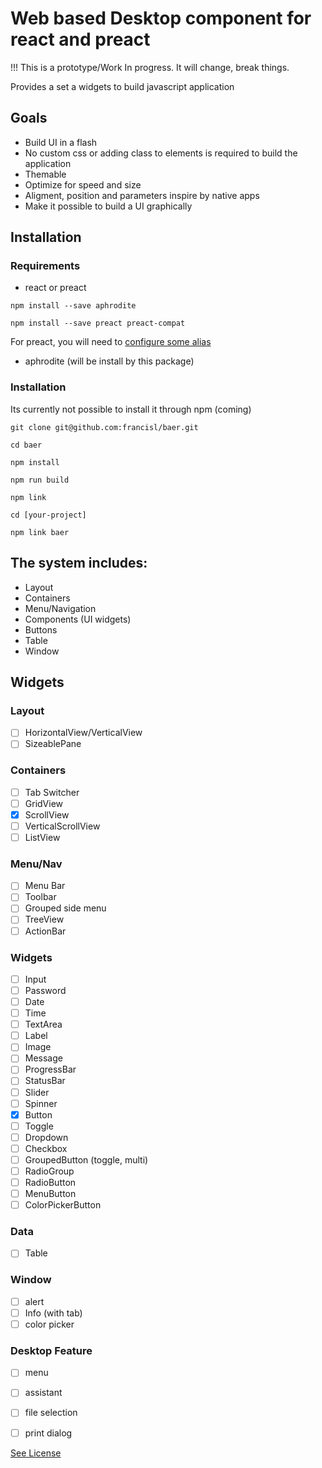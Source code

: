 # Web based Desktop component for react and preact

!!! This is a prototype/Work In progress. It will change, break things.

Provides a set a widgets to build javascript application

## Goals
- Build UI in a flash
- No custom css or adding class to elements is required to build the application
- Themable
- Optimize for speed and size
- Aligment, position and parameters inspire by native apps
- Make it possible to build a UI graphically

## Installation

### Requirements

- react or preact

`npm install --save aphrodite`

`npm install --save preact preact-compat`

For preact, you will need to [configure some alias](https://preactjs.com/guide/switching-to-preact)

- aphrodite (will be install by this package)

### Installation

Its currently not possible to install it through npm (coming)

```
git clone git@github.com:francisl/baer.git

cd baer

npm install

npm run build

npm link

cd [your-project]

npm link baer
```

## The system includes:
- Layout
- Containers
- Menu/Navigation
- Components (UI widgets)
- Buttons
- Table
- Window

## Widgets

### Layout
- [ ] HorizontalView/VerticalView
- [ ] SizeablePane

### Containers
- [ ] Tab Switcher
- [ ] GridView
- [X] ScrollView
- [ ] VerticalScrollView
- [ ] ListView

### Menu/Nav
- [ ] Menu Bar
- [ ] Toolbar
- [ ] Grouped side menu
- [ ] TreeView
- [ ] ActionBar

### Widgets
- [ ] Input
- [ ] Password
- [ ] Date
- [ ] Time
- [ ] TextArea
- [ ] Label
- [ ] Image
- [ ] Message
- [ ] ProgressBar
- [ ] StatusBar
- [ ] Slider
- [ ] Spinner
- [X] Button
- [ ] Toggle
- [ ] Dropdown
- [ ] Checkbox
- [ ] GroupedButton (toggle, multi)
- [ ] RadioGroup
- [ ] RadioButton
- [ ] MenuButton
- [ ] ColorPickerButton

### Data
- [ ] Table

### Window
- [ ] alert
- [ ] Info (with tab)
- [ ] color picker

### Desktop Feature
- [ ] menu
- [ ] assistant
- [ ] file selection
- [ ] print dialog


[See License](./LICENSE)
